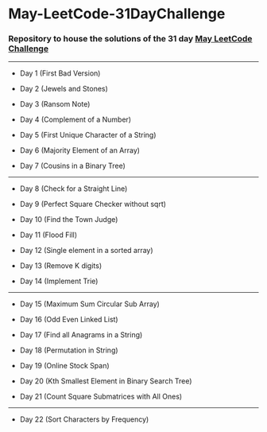 # May-LeetCode-31DayChallenge

### Repository to house the solutions of the 31 day [May LeetCode Challenge](https://leetcode.com/explore/featured/card/may-leetcoding-challenge/)

***


- Day 1 (First Bad Version)

- Day 2 (Jewels and Stones)

- Day 3 (Ransom Note) 

- Day 4 (Complement of a Number)

- Day 5 (First Unique Character of a String)

- Day 6 (Majority Element of an Array)

- Day 7 (Cousins in a Binary Tree)

***

- Day 8 (Check for a Straight Line)

- Day 9 (Perfect Square Checker without sqrt)

- Day 10 (Find the Town Judge)

- Day 11 (Flood Fill)

- Day 12 (Single element in a sorted array)

- Day 13 (Remove K digits)

- Day 14 (Implement Trie)

***

- Day 15 (Maximum Sum Circular Sub Array)

- Day 16 (Odd Even Linked List)

- Day 17 (Find all Anagrams in a String)

- Day 18 (Permutation in String)

- Day 19 (Online Stock Span)

- Day 20 (Kth Smallest Element in Binary Search Tree)

- Day 21 (Count Square Submatrices with All Ones)

***

- Day 22 (Sort Characters by Frequency)

